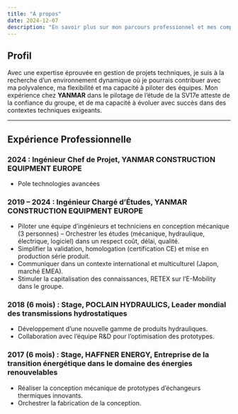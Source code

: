 ```yaml
---
title: "À propos"
date: 2024-12-07
description: "En savoir plus sur mon parcours professionnel et mes compétences."
---
```


## Profil

Avec une expertise éprouvée en gestion de projets techniques, je suis à la recherche d’un environnement dynamique où je pourrais contribuer avec ma polyvalence, ma flexibilité et ma capacité à piloter des équipes. Mon expérience chez **YANMAR** dans le pilotage de l’étude de la SV17e atteste de la confiance du groupe, et de ma capacité à évoluer avec succès dans des contextes techniques exigeants.

---

## Expérience Professionnelle


### 2024 : Ingénieur Chef de Projet, **YANMAR CONSTRUCTION EQUIPMENT EUROPE**
- Pole technologies avancées

### 2019 – 2024 : Ingénieur Chargé d’Études, **YANMAR CONSTRUCTION EQUIPMENT EUROPE**

- Piloter une équipe d’ingénieurs et techniciens en conception mécanique (3 personnes) – Orchestrer les études (mécanique, hydraulique, électrique, logiciel) dans un respect coût, délai, qualité.
- Simplifier la validation, homologation (certification CE) et mise en production série produit.
- Communiquer dans un contexte international et multiculturel (Japon, marché EMEA).
- Stimuler la capitalisation des connaissances, RETEX sur l’E-Mobility dans le groupe.

### 2018 (6 mois) : Stage, **POCLAIN HYDRAULICS**, Leader mondial des transmissions hydrostatiques

- Développement d’une nouvelle gamme de produits hydrauliques.
- Collaboration avec l’équipe R&D pour l’optimisation des prototypes.

### 2017 (6 mois) : Stage, **HAFFNER ENERGY**, Entreprise de la transition énergétique dans le domaine des énergies renouvelables

- Réaliser la conception mécanique de prototypes d’échangeurs thermiques innovants.
- Orchestrer la fabrication de la conception.
